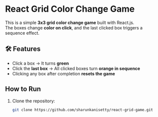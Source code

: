 # React Grid Color Change Game 

This is a simple **3x3 grid color change game** built with React.js.  
The boxes change **color on click**, and the last clicked box triggers a sequence effect.

## 🛠 Features
- Click a box → It turns **green**
- Click the **last box** → All clicked boxes turn **orange in sequence**
- Clicking any box after completion **resets the game**

## How to Run
1. Clone the repository:
   ```sh
   git clone https://github.com/sharunkanisetty/react-grid-game.git
